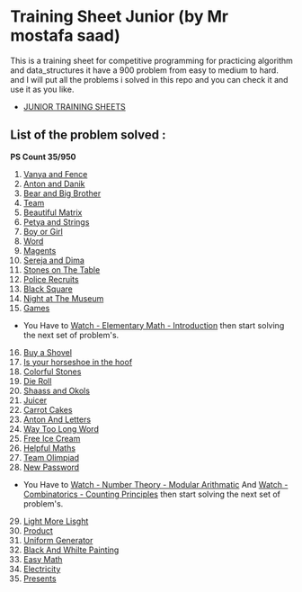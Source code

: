 # Training Sheet Junior (by Mr mostafa saad)

This is a training sheet for competitive programming for practicing algorithm and data_structures it have a 900 problem from easy to medium to hard. and I will put all the problems i solved in this repo and you can check it and use it as you like.


- [JUNIOR TRAINING SHEETS](https://docs.google.com/spreadsheets/d/1Gpj-I6Y0QWh-R_xbliqBDhe_2hce47FKZQ-YrgtbSm8/edit?gid=1160016643#gid=1160016643)


## List of the problem solved :
**PS Count 35/950**

1. [Vanya and Fence ](https://codeforces.com/contest/677/problem/A)
2. [Anton and Danik](http://codeforces.com/contest/734/problem/A)
3. [Bear and Big Brother](http://codeforces.com/contest/791/problem/A)
4. [Team](http://codeforces.com/contest/231/problem/A)
5. [Beautiful Matrix](https://codeforces.com/contest/263/problem/A)
6. [Petya and Strings](https://codeforces.com/contest/112/problem/A)
7. [Boy or Girl](https://codeforces.com/contest/236/problem/A)
8. [Word](https://codeforces.com/contest/59/problem/A)
9. [Magents](https://codeforces.com/contest/344/problem/A)
10. [Sereja and Dima](https://codeforces.com/contest/381/problem/A)
11. [Stones on The Table](https://codeforces.com/contest/266/problem/A)
12. [Police Recruits](https://codeforces.com/contest/427/problem/A)
13. [Black Square](https://codeforces.com/contest/431/problem/A)
14. [Night at The Museum](https://codeforces.com/contest/731/problem/A)
15. [Games](https://codeforces.com/contest/268/problem/A)

- You Have to [Watch - Elementary Math - Introduction](https://www.youtube.com/watch?v=Syx2qDjj7TE) then start solving the next set of problem's.

16. [Buy a Shovel](https://codeforces.com/contest/732/problem/A)
17. [Is your horseshoe in the hoof](https://codeforces.com/contest/228/problem/A)
18. [Colorful Stones](https://codeforces.com/contest/265/problem/A)
19. [Die Roll](https://codeforces.com/contest/9/my)
20. [Shaass and Okols](https://codeforces.com/contest/294/problem/A)
21. [Juicer](https://codeforces.com/contest/709/problem/A)
22. [Carrot Cakes](https://codeforces.com/contest/799/problem/A)
23. [Anton And Letters](https://codeforces.com/contest/443/problem/A)
24. [Way Too Long Word](https://codeforces.com/contest/71/problem/A)
25. [Free Ice Cream](https://codeforces.com/contest/686/problem/A)
26. [Helpful Maths](https://codeforces.com/contest/339/problem/A)
27. [Team Olimpiad](https://codeforces.com/contest/490/problem/A)
28. [New Password](https://codeforces.com/contest/770/problem/A)

- You Have to [Watch - Number Theory - Modular Arithmatic](https://www.youtube.com/watch?v=9sqvjnvuLtY) And [Watch - Combinatorics - Counting Principles](https://www.youtube.com/watch?v=sr6WgCLcgVM)  then start solving the next set of problem's.

29. [Light More Lisght](https://onlinejudge.org/index.php?option=com_onlinejudge&Itemid=8&page=show_problem&problem=1051)
30. [Product](https://onlinejudge.org/index.php?option=com_onlinejudge&Itemid=8&page=show_problem&problem=1047)
31. [Uniform Generator](https://onlinejudge.org/index.php?option=onlinejudge&page=show_problem&problem=349)
32. [Black And Whilte Painting](https://onlinejudge.org/index.php?option=onlinejudge&page=show_problem&problem=2172)
33. [Easy Math](https://www.spoj.com/problems/EASYMATH/)
34. [Electricity](https://onlinejudge.org/index.php?option=onlinejudge&page=show_problem&problem=3300)
35. [Presents](https://codeforces.com/contest/136/problem/A)






